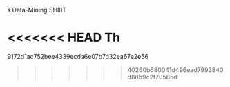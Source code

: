 s Data-Mining
SHIIIT

<<<<<<< HEAD
Th
=======

9172d1ac752bee4339ecda6e07b7d32ea67e2e56
>>>>>>> 40260b680041d496ead7993840d88b9c2f70585d
